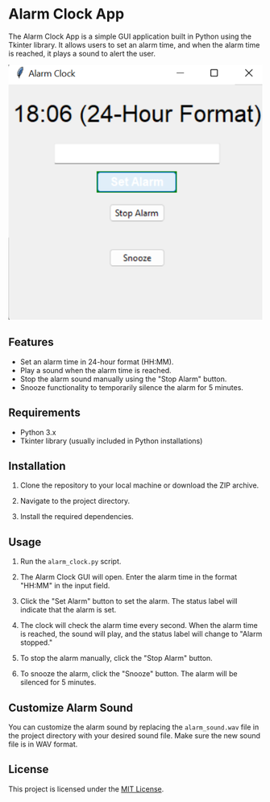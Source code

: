 # Alarm Clock App

The Alarm Clock App is a simple GUI application built in Python using the Tkinter library. It allows users to set an alarm time, and when the alarm time is reached, it plays a sound to alert the user.

![Alarm Clock App Screenshot](alarm-clock.png)

## Features

- Set an alarm time in 24-hour format (HH:MM).
- Play a sound when the alarm time is reached.
- Stop the alarm sound manually using the "Stop Alarm" button.
- Snooze functionality to temporarily silence the alarm for 5 minutes.

## Requirements

- Python 3.x
- Tkinter library (usually included in Python installations)

## Installation

1. Clone the repository to your local machine or download the ZIP archive.


2. Navigate to the project directory.


3. Install the required dependencies.


## Usage

1. Run the `alarm_clock.py` script.


2. The Alarm Clock GUI will open. Enter the alarm time in the format "HH:MM" in the input field.

3. Click the "Set Alarm" button to set the alarm. The status label will indicate that the alarm is set.

4. The clock will check the alarm time every second. When the alarm time is reached, the sound will play, and the status label will change to "Alarm stopped."

5. To stop the alarm manually, click the "Stop Alarm" button.

6. To snooze the alarm, click the "Snooze" button. The alarm will be silenced for 5 minutes.

## Customize Alarm Sound

You can customize the alarm sound by replacing the `alarm_sound.wav` file in the project directory with your desired sound file. Make sure the new sound file is in WAV format.


## License

This project is licensed under the [MIT License](LICENSE).

